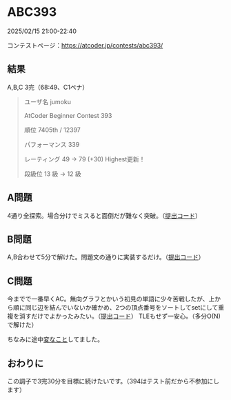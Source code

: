# ABC393
2025/02/15 21:00-22:40

コンテストページ：https://atcoder.jp/contests/abc393/

## 結果

A,B,C 3完（68:49、C1ペナ）

>ユーザ名	jumoku
>
>AtCoder Beginner Contest 393
>
>順位	7405th / 12397
>
>パフォーマンス	339
>
>レーティング	49 → 79 (+30) Highest更新！
>
>段級位	13 級 → 12 級

## A問題

4通り全探索。場合分けでミスると面倒だが難なく突破。（[提出コード](https://atcoder.jp/contests/abc393/submissions/62754735)）

## B問題

A,B合わせて5分で解けた。問題文の通りに実装するだけ。（[提出コード](https://atcoder.jp/contests/abc393/submissions/62762628)）

## C問題

今までで一番早くAC。無向グラフとかいう初見の単語に少々苦戦したが、上から順に同じ辺を結んでいないか確かめ、2つの頂点番号をソートしてsetにして重複を消すだけでよかったみたい。（[提出コード](https://atcoder.jp/contests/abc393/submissions/62802259)）
TLEもせず一安心。（多分O(N)で解けた）

ちなみに途中[変なこと](https://atcoder.jp/contests/abc393/submissions/62787560)してました。

## おわりに

この調子で3完30分を目標に続けたいです。（394はテスト前だから不参加にします）

